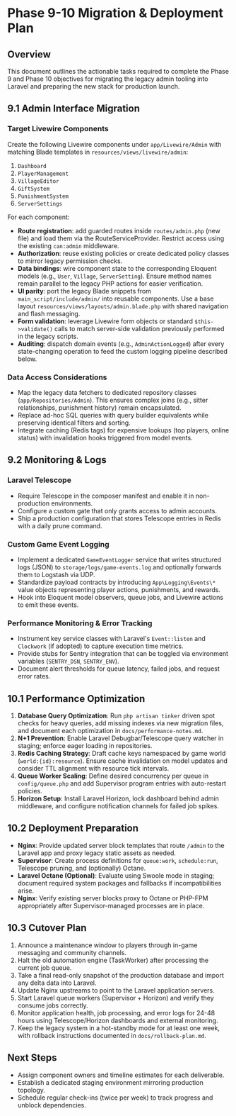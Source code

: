 # Phase 9-10 Migration & Deployment Plan

## Overview
This document outlines the actionable tasks required to complete the Phase 9 and Phase 10 objectives for migrating the legacy admin tooling into Laravel and preparing the new stack for production launch.

## 9.1 Admin Interface Migration

### Target Livewire Components
Create the following Livewire components under `app/Livewire/Admin` with matching Blade templates in `resources/views/livewire/admin`:

1. `Dashboard`
2. `PlayerManagement`
3. `VillageEditor`
4. `GiftSystem`
5. `PunishmentSystem`
6. `ServerSettings`

For each component:
- **Route registration**: add guarded routes inside `routes/admin.php` (new file) and load them via the RouteServiceProvider. Restrict access using the existing `can:admin` middleware.
- **Authorization**: reuse existing policies or create dedicated policy classes to mirror legacy permission checks.
- **Data bindings**: wire component state to the corresponding Eloquent models (e.g., `User`, `Village`, `ServerSetting`). Ensure method names remain parallel to the legacy PHP actions for easier verification.
- **UI parity**: port the legacy Blade snippets from `main_script/include/admin/` into reusable components. Use a base layout `resources/views/layouts/admin.blade.php` with shared navigation and flash messaging.
- **Form validation**: leverage Livewire form objects or standard `$this->validate()` calls to match server-side validation previously performed in the legacy scripts.
- **Auditing**: dispatch domain events (e.g., `AdminActionLogged`) after every state-changing operation to feed the custom logging pipeline described below.

### Data Access Considerations
- Map the legacy data fetchers to dedicated repository classes (`app/Repositories/Admin`). This ensures complex joins (e.g., sitter relationships, punishment history) remain encapsulated.
- Replace ad-hoc SQL queries with query builder equivalents while preserving identical filters and sorting.
- Integrate caching (Redis tags) for expensive lookups (top players, online status) with invalidation hooks triggered from model events.

## 9.2 Monitoring & Logs

### Laravel Telescope
- Require Telescope in the composer manifest and enable it in non-production environments.
- Configure a custom gate that only grants access to admin accounts.
- Ship a production configuration that stores Telescope entries in Redis with a daily prune command.

### Custom Game Event Logging
- Implement a dedicated `GameEventLogger` service that writes structured logs (JSON) to `storage/logs/game-events.log` and optionally forwards them to Logstash via UDP.
- Standardize payload contracts by introducing `App\Logging\Events\*` value objects representing player actions, punishments, and rewards.
- Hook into Eloquent model observers, queue jobs, and Livewire actions to emit these events.

### Performance Monitoring & Error Tracking
- Instrument key service classes with Laravel's `Event::listen` and `Clockwork` (if adopted) to capture execution time metrics.
- Provide stubs for Sentry integration that can be toggled via environment variables (`SENTRY_DSN`, `SENTRY_ENV`).
- Document alert thresholds for queue latency, failed jobs, and request error rates.

## 10.1 Performance Optimization

1. **Database Query Optimization**: Run `php artisan tinker` driven spot checks for heavy queries, add missing indexes via new migration files, and document each optimization in `docs/performance-notes.md`.
2. **N+1 Prevention**: Enable Laravel Debugbar/Telescope query watcher in staging; enforce eager loading in repositories.
3. **Redis Caching Strategy**: Draft cache keys namespaced by game world (`world:{id}:resource`). Ensure cache invalidation on model updates and consider TTL alignment with resource tick intervals.
4. **Queue Worker Scaling**: Define desired concurrency per queue in `config/queue.php` and add Supervisor program entries with auto-restart policies.
5. **Horizon Setup**: Install Laravel Horizon, lock dashboard behind admin middleware, and configure notification channels for failed job spikes.

## 10.2 Deployment Preparation

- **Nginx**: Provide updated server block templates that route `/admin` to the Laravel app and proxy legacy static assets as needed.
- **Supervisor**: Create process definitions for `queue:work`, `schedule:run`, Telescope pruning, and (optionally) Octane.
- **Laravel Octane (Optional)**: Evaluate using Swoole mode in staging; document required system packages and fallbacks if incompatibilities arise.
- **Nginx**: Verify existing server blocks proxy to Octane or PHP-FPM appropriately after Supervisor-managed processes are in place.

## 10.3 Cutover Plan

1. Announce a maintenance window to players through in-game messaging and community channels.
2. Halt the old automation engine (TaskWorker) after processing the current job queue.
3. Take a final read-only snapshot of the production database and import any delta data into Laravel.
4. Update Nginx upstreams to point to the Laravel application servers.
5. Start Laravel queue workers (Supervisor + Horizon) and verify they consume jobs correctly.
6. Monitor application health, job processing, and error logs for 24-48 hours using Telescope/Horizon dashboards and external monitoring.
7. Keep the legacy system in a hot-standby mode for at least one week, with rollback instructions documented in `docs/rollback-plan.md`.

## Next Steps
- Assign component owners and timeline estimates for each deliverable.
- Establish a dedicated staging environment mirroring production topology.
- Schedule regular check-ins (twice per week) to track progress and unblock dependencies.
